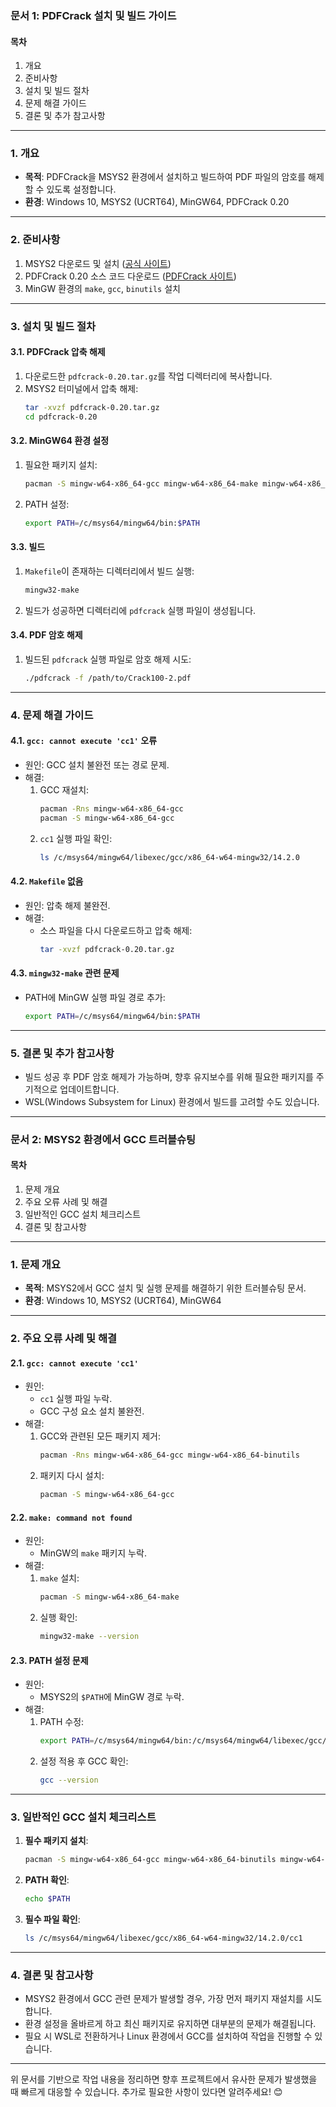### 문서 1: **PDFCrack 설치 및 빌드 가이드**

#### **목차**
1. 개요
2. 준비사항
3. 설치 및 빌드 절차
4. 문제 해결 가이드
5. 결론 및 추가 참고사항

---

### **1. 개요**
- **목적**: PDFCrack을 MSYS2 환경에서 설치하고 빌드하여 PDF 파일의 암호를 해제할 수 있도록 설정합니다.
- **환경**: Windows 10, MSYS2 (UCRT64), MinGW64, PDFCrack 0.20

---

### **2. 준비사항**
1. MSYS2 다운로드 및 설치 ([공식 사이트](https://www.msys2.org/))
2. PDFCrack 0.20 소스 코드 다운로드 ([PDFCrack 사이트](https://pdfcrack.sourceforge.net/))
3. MinGW 환경의 `make`, `gcc`, `binutils` 설치

---

### **3. 설치 및 빌드 절차**
#### **3.1. PDFCrack 압축 해제**
1. 다운로드한 `pdfcrack-0.20.tar.gz`를 작업 디렉터리에 복사합니다.
2. MSYS2 터미널에서 압축 해제:
   ```bash
   tar -xvzf pdfcrack-0.20.tar.gz
   cd pdfcrack-0.20
   ```

#### **3.2. MinGW64 환경 설정**
1. 필요한 패키지 설치:
   ```bash
   pacman -S mingw-w64-x86_64-gcc mingw-w64-x86_64-make mingw-w64-x86_64-binutils
   ```
2. PATH 설정:
   ```bash
   export PATH=/c/msys64/mingw64/bin:$PATH
   ```

#### **3.3. 빌드**
1. `Makefile`이 존재하는 디렉터리에서 빌드 실행:
   ```bash
   mingw32-make
   ```
2. 빌드가 성공하면 디렉터리에 `pdfcrack` 실행 파일이 생성됩니다.

#### **3.4. PDF 암호 해제**
1. 빌드된 `pdfcrack` 실행 파일로 암호 해제 시도:
   ```bash
   ./pdfcrack -f /path/to/Crack100-2.pdf
   ```

---

### **4. 문제 해결 가이드**
#### **4.1. `gcc: cannot execute 'cc1'` 오류**
- 원인: GCC 설치 불완전 또는 경로 문제.
- 해결:
  1. GCC 재설치:
     ```bash
     pacman -Rns mingw-w64-x86_64-gcc
     pacman -S mingw-w64-x86_64-gcc
     ```
  2. `cc1` 실행 파일 확인:
     ```bash
     ls /c/msys64/mingw64/libexec/gcc/x86_64-w64-mingw32/14.2.0
     ```

#### **4.2. `Makefile` 없음**
- 원인: 압축 해제 불완전.
- 해결:
  - 소스 파일을 다시 다운로드하고 압축 해제:
    ```bash
    tar -xvzf pdfcrack-0.20.tar.gz
    ```

#### **4.3. `mingw32-make` 관련 문제**
- PATH에 MinGW 실행 파일 경로 추가:
  ```bash
  export PATH=/c/msys64/mingw64/bin:$PATH
  ```

---

### **5. 결론 및 추가 참고사항**
- 빌드 성공 후 PDF 암호 해제가 가능하며, 향후 유지보수를 위해 필요한 패키지를 주기적으로 업데이트합니다.
- WSL(Windows Subsystem for Linux) 환경에서 빌드를 고려할 수도 있습니다.

---

### 문서 2: **MSYS2 환경에서 GCC 트러블슈팅**

#### **목차**
1. 문제 개요
2. 주요 오류 사례 및 해결
3. 일반적인 GCC 설치 체크리스트
4. 결론 및 참고사항

---

### **1. 문제 개요**
- **목적**: MSYS2에서 GCC 설치 및 실행 문제를 해결하기 위한 트러블슈팅 문서.
- **환경**: Windows 10, MSYS2 (UCRT64), MinGW64

---

### **2. 주요 오류 사례 및 해결**
#### **2.1. `gcc: cannot execute 'cc1'`**
- 원인:
  - `cc1` 실행 파일 누락.
  - GCC 구성 요소 설치 불완전.
- 해결:
  1. GCC와 관련된 모든 패키지 제거:
     ```bash
     pacman -Rns mingw-w64-x86_64-gcc mingw-w64-x86_64-binutils
     ```
  2. 패키지 다시 설치:
     ```bash
     pacman -S mingw-w64-x86_64-gcc
     ```

#### **2.2. `make: command not found`**
- 원인:
  - MinGW의 `make` 패키지 누락.
- 해결:
  1. `make` 설치:
     ```bash
     pacman -S mingw-w64-x86_64-make
     ```
  2. 실행 확인:
     ```bash
     mingw32-make --version
     ```

#### **2.3. PATH 설정 문제**
- 원인:
  - MSYS2의 `$PATH`에 MinGW 경로 누락.
- 해결:
  1. PATH 수정:
     ```bash
     export PATH=/c/msys64/mingw64/bin:/c/msys64/mingw64/libexec/gcc/x86_64-w64-mingw32/14.2.0:$PATH
     ```
  2. 설정 적용 후 GCC 확인:
     ```bash
     gcc --version
     ```

---

### **3. 일반적인 GCC 설치 체크리스트**
1. **필수 패키지 설치**:
   ```bash
   pacman -S mingw-w64-x86_64-gcc mingw-w64-x86_64-binutils mingw-w64-x86_64-make
   ```
2. **PATH 확인**:
   ```bash
   echo $PATH
   ```
3. **필수 파일 확인**:
   ```bash
   ls /c/msys64/mingw64/libexec/gcc/x86_64-w64-mingw32/14.2.0/cc1
   ```

---

### **4. 결론 및 참고사항**
- MSYS2 환경에서 GCC 관련 문제가 발생할 경우, 가장 먼저 패키지 재설치를 시도합니다.
- 환경 설정을 올바르게 하고 최신 패키지로 유지하면 대부분의 문제가 해결됩니다.
- 필요 시 WSL로 전환하거나 Linux 환경에서 GCC를 설치하여 작업을 진행할 수 있습니다.

---

위 문서를 기반으로 작업 내용을 정리하면 향후 프로젝트에서 유사한 문제가 발생했을 때 빠르게 대응할 수 있습니다. 추가로 필요한 사항이 있다면 알려주세요! 😊